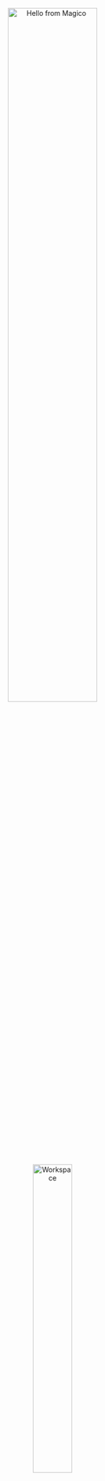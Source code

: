 <div align="center" width="50">

<img src="https://github.com/magico250/magico250/blob/main/images/hello_from_magico.gif" alt="Hello from Magico" width="60%"/> <br>
<img src="https://github.com/SP-XD/SP-XD/blob/main/images/dev-working_rounded.gif?raw=true" alt="Workspace" width="40%"/><br> 

<h1>Abdallah Magico</h1>
<h3>🐍🐘 Backend Developer | 💻🖧 System Administrator | 🕵️‍♂️ Digital Forensics Researcher | 🕹️CTF Player</h3>

<p>Backend Developer with over 5 years of experience in designing, developing, and maintaining scalable backend systems.</p>
<p>Skilled System Administrator with 2 years of experience managing and optimizing Linux-based server environments.</p>
<p>Passionate Digital Forensics Researcher and CTF Player with a strong background in solving complex challenges and conducting in-depth investigations.</p>
<p>Dedicated trainer and mentor, having trained over 300 individuals in smart agriculture and programming fundamentals as a Co-cordinator in the FA Model Developers 2024 program.
</p>

![Profile Views](https://komarev.com/ghpvc/?username=magico250&style=flat&color=orange&label=PROFILE+VIEWS)

</div>

---

## 🚀 Programming Languages
![Python](https://img.shields.io/badge/Python-FFD43B?style=flat&logo=python&logoColor=darkgreen)
![C](https://img.shields.io/badge/C-00599C?style=flat&logo=c&logoColor=white)
![C++](https://img.shields.io/badge/C++-00599C?style=flat&logo=c%2B%2B&logoColor=white)
![PHP](https://img.shields.io/badge/PHP-777BB4?style=flat&logo=php&logoColor=white)
![Bash](https://img.shields.io/badge/Bash-4EAA25?style=flat&logo=gnu-bash&logoColor=white)
![Lua](https://img.shields.io/badge/Lua-2C2D72?style=flat&logo=lua&logoColor=white)
![HTML](https://img.shields.io/badge/HTML5-E34F26?style=flat&logo=html5&logoColor=white)
![CSS](https://img.shields.io/badge/CSS3-1572B6?style=flat&logo=css3&logoColor=white)
![JavaScript](https://img.shields.io/badge/JavaScript-323330?style=flat&logo=javascript&logoColor=F7DF1E)
![C#](https://img.shields.io/badge/C%23-239120?style=flat&logo=c-sharp&logoColor=white)

---

## 🛠️ Tools & Skills

![Linux](https://img.shields.io/badge/Linux-FCC624?style=flat&logo=linux&logoColor=black)
![Windows Server](https://img.shields.io/badge/Windows_Server-0078D6?style=flat&logo=windows&logoColor=white)
![VS Code](https://img.shields.io/badge/VSCode-007ACC?style=flat&logo=visual-studio-code&logoColor=white)
![Neovim](https://img.shields.io/badge/Neovim-57A143?style=flat&logo=neovim&logoColor=white)
![Sublime Text](https://img.shields.io/badge/Sublime_Text-FF9800?style=flat&logo=sublime-text&logoColor=white)
![Git](https://img.shields.io/badge/Git-F05032?style=flat&logo=git&logoColor=white)
![MySQL](https://img.shields.io/badge/MySQL-4479A1?style=flat&logo=mysql&logoColor=white)
![SQLite](https://img.shields.io/badge/SQLite-003B57?style=flat&logo=sqlite&logoColor=white)
![MongoDB](https://img.shields.io/badge/MongoDB-47A248?style=flat&logo=mongodb&logoColor=white)
![Django](https://img.shields.io/badge/Django-092E20?style=flat&logo=django&logoColor=white)
![Laravel](https://img.shields.io/badge/Laravel-FF2D20?style=flat&logo=laravel&logoColor=white)
![Figma](https://img.shields.io/badge/Figma-F24E1E?style=flat&logo=figma&logoColor=white)
![Photoshop](https://img.shields.io/badge/Photoshop-31A8FF?style=flat&logo=adobe-photoshop&logoColor=black)
![Illustrator](https://img.shields.io/badge/Illustrator-FF9A00?style=flat&logo=adobe-illustrator&logoColor=black)
![Lightroom](https://img.shields.io/badge/Lightroom-31A8FF?style=flat&logo=adobe-lightroom&logoColor=white)
![CCNA](https://img.shields.io/badge/CCNA-1BA0D7?style=flat&logo=cisco&logoColor=white)
![JSON](https://img.shields.io/badge/JSON-5E5C5C?style=flat&logo=json&logoColor=white)

---

## 📊 GitHub Stats

<div align="center">
  <a href="https://github.com/magico250">
    <img src="https://github-readme-stats.vercel.app/api?username=magico250&show_icons=true&theme=radical" width="48%" />
    <img src="https://github-readme-stats.vercel.app/api/top-langs/?username=magico250&layout=compact&theme=radical" width="48%" />
  </a>
</div>

